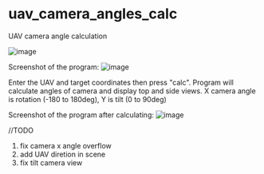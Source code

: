 # uav_camera_angles_calc
UAV camera angle calculation

![image](https://user-images.githubusercontent.com/61833299/194166350-17aa6b81-3013-47b7-b6a7-ab51e078fc34.png)

Screenshot of the program:
![image](https://user-images.githubusercontent.com/61833299/194161927-63f8586c-3f94-42b2-9a95-ab2aa74e7342.png)

Enter the UAV and target coordinates then press "calc". 
Program will calculate angles of camera and display top and side views. 
X camera angle is rotation (-180 to 180deg), Y is tilt (0 to 90deg) 

Screenshot of the program after calculating:
![image](https://user-images.githubusercontent.com/61833299/194174019-a5bc166d-996b-4545-840d-6e9887b499d1.png)

//TODO 
1. fix camera x angle overflow
2. add UAV diretion in scene
3. fix tilt camera view
